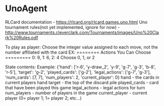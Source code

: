 # UnoAgent
RLCard documentation - https://rlcard.org/rlcard.games.uno.html
Uno tournament rules(not yet implemented, ignore for now) - http://www.tournaments.cleverclark.com/Tournaments/images/Uno%20Clark%20Rules.pdf

To play as player:
Choose the integer value assigned to each move, not the number affiliated with the card
EX: ======== Actions You Can Choose =========
0: 9, 1: 6, 2: 4
Choose 0, 1, or 2

State contents:
Example: {'hand': ['r-6', 'y-draw_2', 'y-9', 'g-7', 'g-3', 'b-8', 'r-5'], 'target': 'g-2', 'played_cards': ['g-2'], 'legal_actions': ['g-7', 'g-3'], 'num_cards': [7, 7], 'num_players': 2, 'current_player': 0}
hand - the cards in current players hand
target - the top of the discard pile
played_cards - card that have been played this game
legal_actions - legal actions for turn
num_players - number of players in the game
current_player - current player (0= player 1; 1= player 2; etc...)
